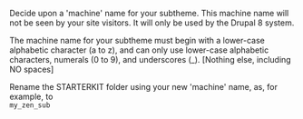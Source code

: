 Decide upon a 'machine' name for your subtheme. This machine name will not be seen by your site visitors. It will only be used by the Drupal 8 system.

The machine name for your subtheme must begin with a lower-case alphabetic character (a to z), and can only use lower-case alphabetic characters, numerals (0 to 9), and underscores (\_). \[Nothing else, including NO spaces\]

Rename the STARTERKIT folder using your new 'machine' name, as, for example, to  
`my_zen_sub`